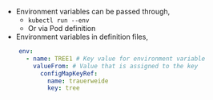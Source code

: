- Environment variables can be passed through,
	- `kubectl run --env`
	- Or via Pod definition
- Environment variables in definition files,
```yaml
    env:
      - name: TREE1 # Key value for environment variable
        valueFrom: # Value that is assigned to the key
          configMapKeyRef:
            name: trauerweide
            key: tree
```